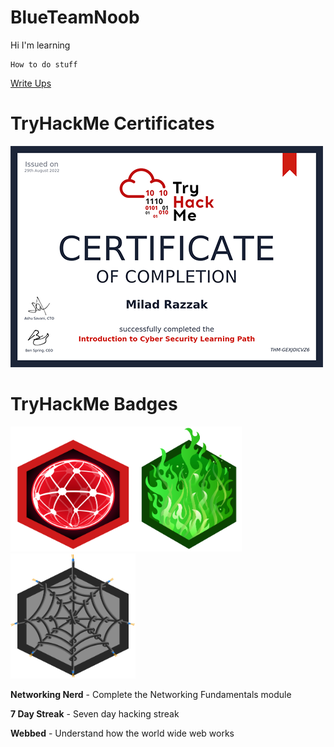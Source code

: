 # BlueTeamNoob

Hi I'm learning
````
How to do stuff
````
[Write Ups](https://github.com/MiloRaz92/THM-WRITE-UPS)

# TryHackMe Certificates
<img src="https://github.com/MiloRaz92/BlueTeamNoob/blob/main/Intro%20to%20Cyber%20Security%20Certificate%20resized.png?raw=true">


# TryHackMe Badges

<img src="https://raw.githubusercontent.com/MiloRaz92/BlueTeamNoob/51d3ac69393ec83810e4925b5ff4846f11d7353b/networkfundamentals.svg" width="200" height="200"><img src="https://raw.githubusercontent.com/MiloRaz92/BlueTeamNoob/f4ac30573beb341136f390f6caceb82bf1a15ebd/7%20day%20streak.svg" with="200" height="200"><img src="https://raw.githubusercontent.com/MiloRaz92/BlueTeamNoob/413ebdbfb71c3c4bb074f4a836d08110e0dd4c77/webbed.svg" width="200" height="200">

<b>Networking Nerd</b> - Complete the Networking Fundamentals module

<b>7 Day Streak</b> - Seven day hacking streak

<b>Webbed</b> - Understand how the world wide web works
